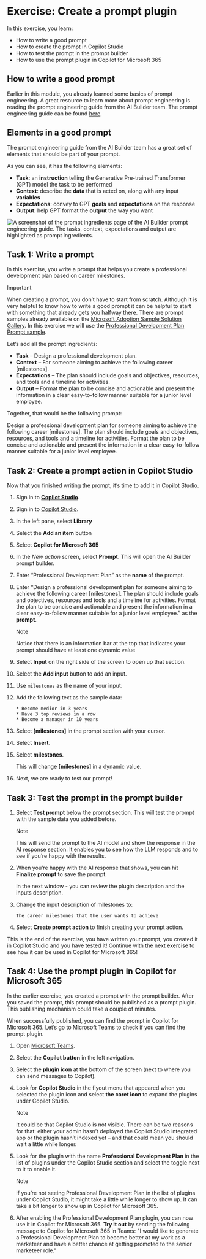 # Exercise: Create a prompt plugin

In this exercise, you learn:

- How to write a good prompt
- How to create the prompt in Copilot Studio
- How to test the prompt in the prompt builder
- How to use the prompt plugin in Copilot for Microsoft 365

## How to write a good prompt

Earlier in this module, you already learned some basics of prompt engineering. A great resource to learn more about prompt engineering is reading the prompt engineering guide from the AI Builder team. The prompt engineering guide can be found [here](https://aka.ms/learn-ai-builder-prompting-guide).

## Elements in a good prompt

The prompt engineering guide from the AI Builder team has a great set of elements that should be part of your prompt.

As you can see, it has the following elements:

- **Task**: an **instruction** telling the Generative Pre-trained Transformer (GPT) model the task to be performed
- **Context**: describe the **data** that is acted on, along with any input **variables**
- **Expectations**: convey to GPT **goals** and **expectations** on the response
- **Output**: help GPT format the **output** the way you want

![A screenshot of the prompt ingredients page of the AI Builder prompt engineering guide. The tasks, context, expectations and output are highlighted as prompt ingredients.](../Media/4-prompt-engineering-guide.png)

## Task 1: Write a prompt

In this exercise, you write a prompt that helps you create a professional development plan based on career milestones.

> [!IMPORTANT]
> When creating a prompt, you don’t have to start from scratch. Although it is very helpful to know how to write a good prompt it can be helpful to start with something that already gets you halfway there.
> There are prompt samples already available on the [Microsoft Adoption Sample Solution Gallery](https://aka.ms/power-prompts). In this exercise we will use the [Professional Development Plan Prompt sample](https://adoption.microsoft.com/sample-solution-gallery/sample/pnp-powerplatform-prompts-professional-development/).

Let’s add all the prompt ingredients:

- **Task** – Design a professional development plan.
- **Context** – For someone aiming to achieve the following career [milestones].
- **Expectations** – The plan should include goals and objectives, resources, and tools and a timeline for activities.
- **Output** – Format the plan to be concise and actionable and present the information in a clear easy-to-follow manner suitable for a junior level employee.

Together, that would be the following prompt:

Design a professional development plan for someone aiming to achieve the following career [milestones]. The plan should include goals and objectives, resources, and tools and a timeline for activities. Format the plan to be concise and actionable and present the information in a clear easy-to-follow manner suitable for a junior level employee.

## Task 2: Create a prompt action in Copilot Studio

Now that you finished writing the prompt, it’s time to add it in Copilot Studio.

1. Sign in to **[Copilot Studio](https://copilotstudio.microsoft.com)**.
1. Sign in to [Copilot Studio](https://copilotstudio.microsoft.com).
1. In the left pane, select **Library**
1. Select the **Add an item** button
1. Select **Copilot for Microsoft 365**
1. In the *New action* screen, select **Prompt**. This will open the AI Builder prompt builder.
1. Enter “Professional Development Plan” as the **name** of the prompt.
1. Enter “Design a professional development plan for someone aiming to achieve the following career [milestones]. The plan should include goals and objectives, resources and tools and a timeline for activities. Format the plan to be concise and actionable and present the information in a clear easy-to-follow manner suitable for a junior level employee.” as the **prompt**.

    > [!NOTE]
    > Notice that there is an information bar at the top that indicates your prompt should have at least one dynamic value

1. Select **Input** on the right side of the screen to open up that section.
1. Select the **Add input** button to add an input.
1. Use `milestones` as the name of your input.
1. Add the following text as the sample data:

      ```text
      * Become medior in 3 years
      * Have 3 top reviews in a row
      * Become a manager in 10 years
      ```

1. Select **[milestones]** in the prompt section with your cursor.
1. Select **Insert**.
1. Select **milestones**.

      This will change **[milestones]** in a dynamic value.

1. Next, we are ready to test our prompt!

## Task 3: Test the prompt in the prompt builder

1. Select **Test prompt** below the prompt section. This will test the prompt with the sample data you added before.

    > [!NOTE]
    > This will send the prompt to the AI model and show the response in the AI response section. It enables you to see how the LLM responds and to see if you’re happy with the results.

1. When you’re happy with the AI response that shows, you can hit **Finalize prompt** to save the prompt.

    In the next window - you can review the plugin description and the inputs description.

1. Change the input description of milestones to:

      ```text
      The career milestones that the user wants to achieve
      ```

1. Select **Create prompt action** to finish creating your prompt action.

This is the end of the exercise, you have written your prompt, you created it in Copilot Studio and you have tested it! Continue with the next exercise to see how it can be used in Copilot for Microsoft 365!

## Task 4: Use the prompt plugin in Copilot for Microsoft 365

In the earlier exercise, you created a prompt with the prompt builder. After you saved the prompt, this prompt should be published as a prompt plugin. This publishing mechanism could take a couple of minutes.

When successfully published, you can find the prompt in Copilot for Microsoft 365. Let’s go to Microsoft Teams to check if you can find the prompt plugin.

1. Open [Microsoft Teams](https://teams.microsoft.com).
1. Select the **Copilot button** in the left navigation.
1. Select the **plugin icon** at the bottom of the screen (next to where you can send messages to Copilot).
1. Look for **Copilot Studio** in the flyout menu that appeared when you selected the plugin icon and select **the caret icon** to expand the plugins under Copilot Studio.

    > [!NOTE]
    > It could be that Copilot Studio is not visible. There can be two reasons for that: either your admin hasn’t deployed the Copilot Studio integrated app or the plugin hasn’t indexed yet – and that could mean you should wait a little while longer.

1. Look for the plugin with the name **Professional Development Plan** in the list of plugins under the Copilot Studio section and select the toggle next to it to enable it.

    > [!NOTE]
    > If you’re not seeing Professional Development Plan in the list of plugins under Copilot Studio, it might take a little while longer to show up. It can take a bit longer to show up in Copilot for Microsoft 365.

1. After enabling the Professional Development Plan plugin, you can now use it in Copilot for Microsoft 365. **Try it out** by sending the following message to Copilot for Microsoft 365 in Teams: "I would like to generate a Professional Development Plan to become better at my work as a marketeer and have a better chance at getting promoted to the senior marketeer role."
